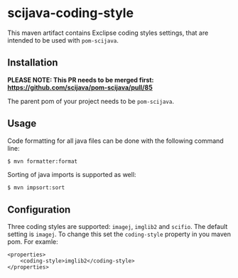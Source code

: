 # scijava-coding-style

This  maven artifact contains Exclipse coding styles settings, that are intended to be used with `pom-scijava`.

## Installation
**PLEASE NOTE: This PR needs to be merged first: https://github.com/scijava/pom-scijava/pull/85**

The parent pom of your project needs to be `pom-scijava`.

## Usage

Code formatting for all java files can be done with the following command line:
```bash
$ mvn formatter:format
```
Sorting of java imports is supported as well:
```
$ mvn impsort:sort
```

## Configuration

Three coding styles are supported: `imagej`, `imglib2` and `scifio`.
The default setting is `imagej`.
To change this set the `coding-style` property in you maven pom. For examle:
```
<properties>
    <coding-style>imglib2</coding-style>
</properties>
```
